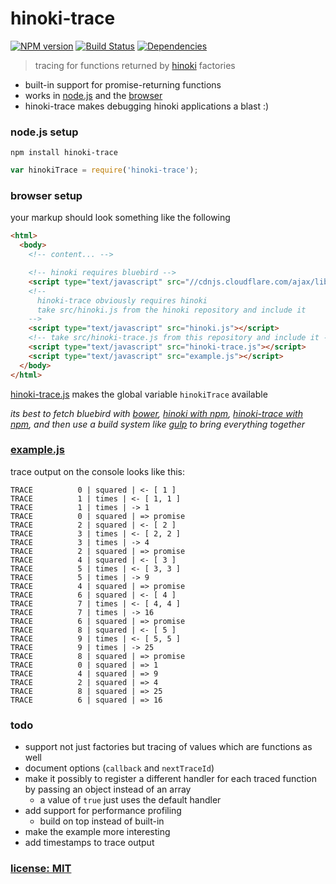 # hinoki-trace

[![NPM version](https://badge.fury.io/js/hinoki-trace.svg)](http://badge.fury.io/js/hinoki-trace)
[![Build Status](https://travis-ci.org/snd/hinoki-trace.svg?branch=master)](https://travis-ci.org/snd/hinoki-trace)
[![Dependencies](https://david-dm.org/snd/hinoki-trace.svg)](https://david-dm.org/snd/hinoki-trace)

> tracing for functions returned by [hinoki](https://github.com/snd/hinoki) factories

- built-in support for promise-returning functions
- works in [node.js](#nodejs-setup) and the [browser](#browser-setup)
- hinoki-trace makes debugging hinoki applications a blast :)

### node.js setup

```
npm install hinoki-trace
```

```javascript
var hinokiTrace = require('hinoki-trace');
```

### browser setup

your markup should look something like the following

```html
<html>
  <body>
    <!-- content... -->

    <!-- hinoki requires bluebird -->
    <script type="text/javascript" src="//cdnjs.cloudflare.com/ajax/libs/bluebird/1.2.2/bluebird.js"></script>
    <!--
      hinoki-trace obviously requires hinoki
      take src/hinoki.js from the hinoki repository and include it
    -->
    <script type="text/javascript" src="hinoki.js"></script>
    <!-- take src/hinoki-trace.js from this repository and include it -->
    <script type="text/javascript" src="hinoki-trace.js"></script>
    <script type="text/javascript" src="example.js"></script>
  </body>
</html>
```

[hinoki-trace.js](src/hinoki-trace.js) makes the global
variable `hinokiTrace` available

*its best to fetch bluebird with [bower](http://bower.io/),
[hinoki with npm](https://www.npmjs.org/package/hinoki),
[hinoki-trace with npm](https://www.npmjs.org/package/hinoki-trace),
and then use
a build system like [gulp](http://gulpjs.com/) to bring everything together*


### [example.js](example.js)

trace output on the console looks like this:

```
TRACE          0 | squared | <- [ 1 ]
TRACE          1 | times | <- [ 1, 1 ]
TRACE          1 | times | -> 1
TRACE          0 | squared | => promise
TRACE          2 | squared | <- [ 2 ]
TRACE          3 | times | <- [ 2, 2 ]
TRACE          3 | times | -> 4
TRACE          2 | squared | => promise
TRACE          4 | squared | <- [ 3 ]
TRACE          5 | times | <- [ 3, 3 ]
TRACE          5 | times | -> 9
TRACE          4 | squared | => promise
TRACE          6 | squared | <- [ 4 ]
TRACE          7 | times | <- [ 4, 4 ]
TRACE          7 | times | -> 16
TRACE          6 | squared | => promise
TRACE          8 | squared | <- [ 5 ]
TRACE          9 | times | <- [ 5, 5 ]
TRACE          9 | times | -> 25
TRACE          8 | squared | => promise
TRACE          0 | squared | => 1
TRACE          4 | squared | => 9
TRACE          2 | squared | => 4
TRACE          8 | squared | => 25
TRACE          6 | squared | => 16
```

### todo

- support not just factories but tracing of values which are functions as well
- document options (`callback` and `nextTraceId`)
- make it possibly to register a different handler for each traced function
by passing an object instead of an array
  - a value of `true` just uses the default handler
- add support for performance profiling
  - build on top instead of built-in
- make the example more interesting
- add timestamps to trace output

### [license: MIT](LICENSE)

